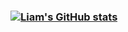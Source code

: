 ### [![Liam's GitHub stats](https://github-readme-stats.vercel.app/api?username=SkiingIsFun123&count_private=true&include_all_commits=true)](https://github.com/anuraghazra/github-readme-stats)
